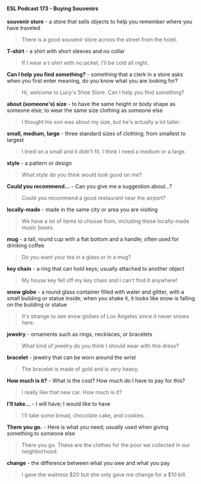 #### ESL Podcast 173 - Buying Souvenirs

**souvenir store** - a store that sells objects to help you remember where you
have traveled

> There is a good souvenir store across the street from the hotel.

**T-shirt** - a shirt with short sleeves and no collar

> If I wear a t-shirt with no jacket, I'll be cold all night.

**Can I help you find something?** - something that a clerk in a store asks when
you first enter meaning, do you know what you are looking for?

> Hi, welcome to Lucy's Shoe Store. Can I help you find something?

**about (someone's) size** - to have the same height or body shape as someone
else; to wear the same size clothing as someone else

> I thought his son was about my size, but he's actually a lot taller.

**small, medium, large** - three standard sizes of clothing; from smallest to largest

> I tried on a small and it didn't fit. I think I need a medium or a large.

**style** - a pattern or design

> What style do you think would look good on me?

**Could you recommend...** - Can you give me a suggestion about...?

> Could you recommend a good restaurant near the airport?

**locally-made** - made in the same city or area you are visiting

> We have a lot of items to choose from, including these locally-made music
boxes.

**mug** - a tall, round cup with a flat bottom and a handle; often used for drinking
coffee

> Do you want your tea in a glass or in a mug?

**key chain** - a ring that can hold keys; usually attached to another object

> My house key fell off my key chain and I can't find it anywhere!

**snow globe** - a round glass container filled with water and glitter, with a small
building or statue inside; when you shake it, it looks like snow is falling on the
building or statue

> It's strange to see snow globes of Los Angeles since it never snows here.

**jewelry** - ornaments such as rings, necklaces, or bracelets

> What kind of jewelry do you think I should wear with this dress?

**bracelet** - jewelry that can be worn around the wrist

> The bracelet is made of gold and is very heavy.

**How much is it?** - What is the cost? How much do I have to pay for this?

> I really like that new car. How much is it?

**I'll take...** - I will have; I would like to have

> I'll take some bread, chocolate cake, and cookies.

**There you go.** - Here is what you need; usually used when giving something to
someone else

> There you go. These are the clothes for the poor we collected in our
neighborhood.

**change** - the difference between what you owe and what you pay

> I gave the waitress $20 but she only gave me change for a $10 bill.

